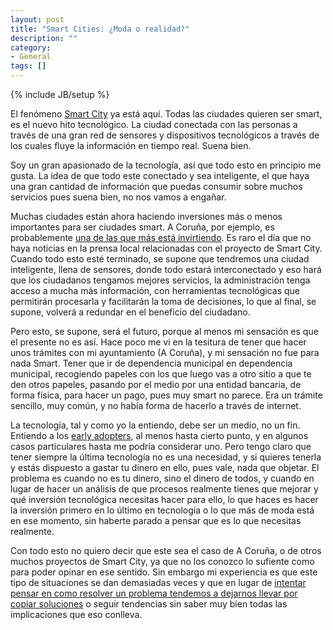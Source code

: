 ```yaml
---
layout: post
title: "Smart Cities: ¿Moda o realidad?"
description: ""
category:
- General
tags: []
---
```

{% include JB/setup %}

El fenómeno [Smart City](http://es.wikipedia.org/wiki/Ciudad_inteligente) ya está aquí. Todas las ciudades quieren ser smart, es el nuevo hito tecnológico. La ciudad conectada con las personas a través de una gran red de sensores y dispositivos tecnológicos a través de los cuales fluye la información en tiempo real. Suena bien.

Soy un gran apasionado de la tecnología, así que todo esto en principio me gusta. La idea de que todo este conectado y sea inteligente, el que haya una gran cantidad de información que puedas consumir sobre muchos servicios pues suena bien, no nos vamos a engañar.

Muchas ciudades están ahora haciendo inversiones más o menos importantes para ser ciudades smart. A Coruña, por ejemplo, es probablemente [una de las que más está invirtiendo](http://coruna.es/servlet/Satellite?c=Page&cid=1231407704989&pagename=Core%2FPage%2FGenerico-Page-Generica#&panel1-1). Es raro el día que no haya noticias en la prensa local relacionadas con el proyecto de Smart City. Cuando todo esto esté terminado, se supone que tendremos una ciudad inteligente, llena de sensores, donde todo estará interconectado y eso hará que los ciudadanos tengamos mejores servicios, la administración tenga acceso a mucha más información, con herramientas tecnológicas que permitirán procesarla y facilitarán la toma de decisiones, lo que al final, se supone, volverá a redundar en el beneficio del ciudadano.

Pero esto, se supone, será el futuro, porque al menos mi sensación es que el presente no es así. Hace poco me vi en la tesitura de tener que hacer unos trámites con mi ayuntamiento (A Coruña), y mi sensación no fue para nada Smart. Tener que ir de dependencia municipal en dependencia municipal, recogiendo papeles con los que luego vas a otro sitio a que te den otros papeles, pasando por el medio por una entidad bancaria, de forma física, para hacer un pago, pues muy smart no parece. Era un trámite sencillo, muy común, y no había forma de hacerlo a través de internet.

La tecnología, tal y como yo la entiendo, debe ser un medio, no un fin. Entiendo a los [early adopters](http://en.wikipedia.org/wiki/Early_adopter), al menos hasta cierto punto, y en algunos casos particulares hasta me podría considerar uno. Pero tengo claro que tener siempre la última tecnología no es una necesidad, y si quieres tenerla y estás dispuesto a gastar tu dinero en ello, pues vale, nada que objetar. El problema es cuando no es tu dinero, sino el dinero de todos, y cuando en lugar de hacer un análisis de que procesos realmente tienes que mejorar y qué inversión tecnológica necesitas hacer para ello, lo que haces es hacer la inversión primero en lo último en tecnología o lo que más de moda está en ese momento, sin haberte parado a pensar que es lo que necesitas realmente.

Con todo esto no quiero decir que este sea el caso de A Coruña, o de otros muchos proyectos de Smart City, ya que no los conozco lo sufiente como para poder opinar en ese sentido. Sin embargo mi experiencia es que este tipo de situaciones se dan demasiadas veces y que en lugar de [intentar pensar en como resolver un problema tendemos a dejarnos llevar por copiar soluciones](http://psanxiao.com/dont-let-google-code-for-you/) o seguir tendencias sin saber muy bien todas las implicaciones que eso conlleva. 